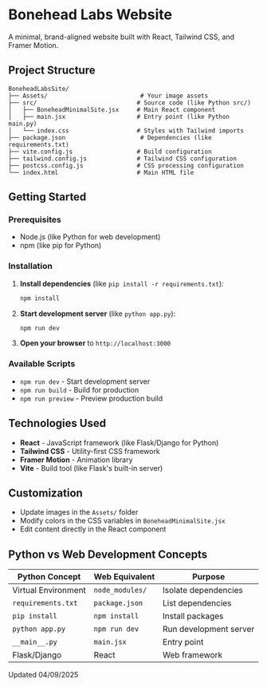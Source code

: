 # Bonehead Labs Website

A minimal, brand-aligned website built with React, Tailwind CSS, and Framer Motion.

## Project Structure

```
BoneheadLabsSite/
├── Assets/                          # Your image assets
├── src/                            # Source code (like Python src/)
│   ├── BoneheadMinimalSite.jsx     # Main React component
│   ├── main.jsx                    # Entry point (like Python main.py)
│   └── index.css                   # Styles with Tailwind imports
├── package.json                     # Dependencies (like requirements.txt)
├── vite.config.js                  # Build configuration
├── tailwind.config.js              # Tailwind CSS configuration
├── postcss.config.js               # CSS processing configuration
└── index.html                      # Main HTML file
```

## Getting Started

### Prerequisites
- Node.js (like Python for web development)
- npm (like pip for Python)

### Installation

1. **Install dependencies** (like `pip install -r requirements.txt`):
   ```bash
   npm install
   ```

2. **Start development server** (like `python app.py`):
   ```bash
   npm run dev
   ```

3. **Open your browser** to `http://localhost:3000`

### Available Scripts

- `npm run dev` - Start development server
- `npm run build` - Build for production
- `npm run preview` - Preview production build

## Technologies Used

- **React** - JavaScript framework (like Flask/Django for Python)
- **Tailwind CSS** - Utility-first CSS framework
- **Framer Motion** - Animation library
- **Vite** - Build tool (like Flask's built-in server)

## Customization

- Update images in the `Assets/` folder
- Modify colors in the CSS variables in `BoneheadMinimalSite.jsx`
- Edit content directly in the React component

## Python vs Web Development Concepts

| Python Concept | Web Equivalent | Purpose |
|----------------|----------------|---------|
| Virtual Environment | `node_modules/` | Isolate dependencies |
| `requirements.txt` | `package.json` | List dependencies |
| `pip install` | `npm install` | Install packages |
| `python app.py` | `npm run dev` | Run development server |
| `__main__.py` | `main.jsx` | Entry point |
| Flask/Django | React | Web framework |

Updated 04/09/2025
